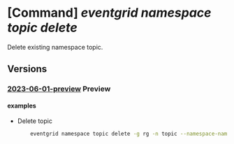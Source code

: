 # [Command] _eventgrid namespace topic delete_

Delete existing namespace topic.

## Versions

### [2023-06-01-preview](/Resources/mgmt-plane/L3N1YnNjcmlwdGlvbnMve30vcmVzb3VyY2Vncm91cHMve30vcHJvdmlkZXJzL21pY3Jvc29mdC5ldmVudGdyaWQvbmFtZXNwYWNlcy97fS90b3BpY3Mve30=/2023-06-01-preview.xml) **Preview**

<!-- mgmt-plane /subscriptions/{}/resourcegroups/{}/providers/microsoft.eventgrid/namespaces/{}/topics/{} 2023-06-01-preview -->

#### examples

- Delete topic
    ```bash
        eventgrid namespace topic delete -g rg -n topic --namespace-name name
    ```
